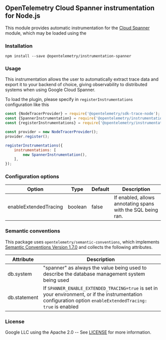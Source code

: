 ## OpenTelemetry Cloud Spanner instrumentation for Node.js

This module provides automatic instrumentation for the [Cloud Spanner](https://www.npmjs.com/package/@google-cloud/spanner) module, which may be loaded using the 

### Installation

```shell
npm install --save @opentelemetry/instrumentation-spanner
```

### Usage
This instrumentation allows the user to automatically extract trace data and export it to your backend of choice, giving observability
to distributed systems when using Google Cloud Spanner.

To load the plugin, please specify in `registerInstrumentations` configuration like this

```javascript
const {NodeTracerProvider} = require('@opentelemetry/sdk-trace-node');
const {SpannerInstrumentation} = require('@opentelemetry/instrumentation-spanner');
const {registerInstrumentations} = require('@opentelemetry/instrumentation');

const provider = new NodeTracerProvider();
provider.register();

registerInstrumentations({
    instrumentations: [
        new SpannerInstrumentation(),
    ],
});
```

### Configuration options

Option|Type|Default|Description
---|---|---|---
enableExtendedTracing|boolean|false|If enabled, allows annotating spans with the SQL being ran.


### Semantic conventions

This package uses `opentelemetry/semantic-conventions`, which implements [Semantic Conventions Version 1.7.0]() and collects the
following attributes.

Attribute|Description
---|---
db.system|"spanner" as always the value being used to describe the database management system being used
db.statement|If `SPANNER_ENABLE_EXTENDED_TRACING=true` is set in your environment, or if the instrumentation configuration option `enableExtendedTracing: true` is enabled

### License
Google LLC using the Apache 2.0 -- See [LICENSE](./LICENSE) for more information.
